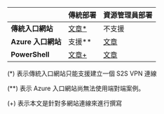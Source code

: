 | | **傳統部署** | **資源管理員部署** |
|----------------------------------------|--------------|----------------------|
| **傳統入口網站** |[文章*](../articles/vpn-gateway/vpn-gateway-site-to-site-create.md) | 不支援 |
| **Azure 入口網站** | 支援** | [文章](vpn-gateway-howto-site-to-site-resource-manager-portal.md)|
| **PowerShell** |[文章+](..articles/vpn-gateway/vpn-gateway-multi-site.md) | [文章](..articles/vpn-gateway/vpn-gateway-create-site-to-site-rm-powershell.md)| 

(*) 表示傳統入口網站只能支援建立一個 S2S VPN 連線

(**) 表示 Azure 入口網站尚無法使用端對端案例。

(+) 表示本文是針對多網站連線來進行撰寫

<!---HONumber=AcomDC_0803_2016-->
